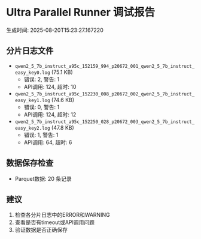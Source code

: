 # Ultra Parallel Runner 调试报告

生成时间: 2025-08-20T15:23:27.167220

## 分片日志文件

- `qwen2_5_7b_instruct_a95c_152159_994_p20672_001_qwen2_5_7b_instruct_easy_key0.log` (75.1 KB)
  - 错误: 2, 警告: 1
  - API调用: 124, 超时: 10
- `qwen2_5_7b_instruct_a95c_152230_008_p20672_002_qwen2_5_7b_instruct_easy_key1.log` (74.6 KB)
  - 错误: 0, 警告: 1
  - API调用: 124, 超时: 12
- `qwen2_5_7b_instruct_a95c_152250_028_p20672_003_qwen2_5_7b_instruct_easy_key2.log` (47.8 KB)
  - 错误: 1, 警告: 1
  - API调用: 64, 超时: 6

## 数据保存检查

- Parquet数据: 20 条记录

## 建议

1. 检查各分片日志中的ERROR和WARNING
2. 查看是否有timeout或API调用问题
3. 验证数据是否正确保存
